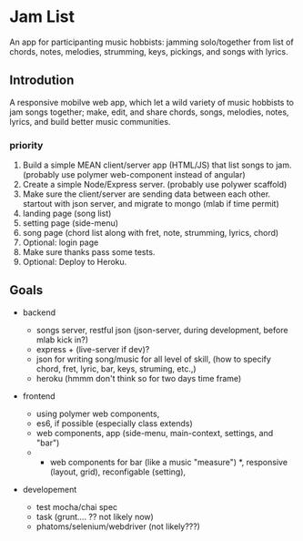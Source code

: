 # Jam List 

An app for participanting music hobbists: jamming solo/together from
list of chords, notes, melodies, strumming, keys, pickings, and songs with lyrics.

## Introdution

A responsive mobilve web app, which let a wild variety of music
hobbists to jam songs together; make, edit, and share chords, songs,
melodies, notes, lyrics, and build better music communities.

### priority

1. Build a simple MEAN client/server app (HTML/JS) that list songs to jam.
   (probably use polymer web-component instead of angular)
1. Create a simple Node/Express server.
   (probably use polywer scaffold)
1. Make sure the client/server are sending data between each other.
   startout with json server, and migrate to mongo (mlab if time permit)
1. landing page (song list)
1. setting page (side-menu)
1. song page (chord list along with fret, note, strumming, lyrics, chord)
1. Optional: login page
1. Make sure thanks pass some tests.
1. Optional: Deploy to Heroku.


## Goals

- backend
  - songs server, restful json (json-server, during development, before mlab kick in?)
  - express + (live-server if dev)?
  - json for writing song/music for all level of skill,
    (how to specify chord, fret, lyric, bar, keys, struming, etc.,)
  - heroku (hmmm don't think so for two days time frame)
  
- frontend
  - using polymer web components, 
  - es6, if possible (especially class extends)
  - web components, app (side-menu, main-context, settings, and "bar")
  - * web components for bar (like a music "measure") *, 
    responsive (layout, grid), reconfigable (setting), 

- developement
  - test mocha/chai spec
  - task (grunt.... ?? not likely now)
  - phatoms/selenium/webdriver (not likely???)
